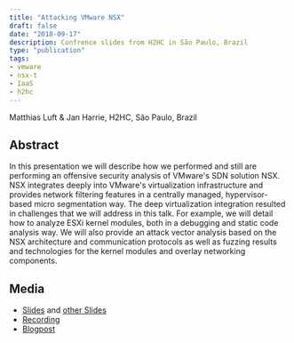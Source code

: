 ```yaml
---
title: "Attacking VMware NSX"
draft: false
date: "2018-09-17"
description: Confrence slides from H2HC in São Paulo, Brazil
type: "publication"
tags:
- vmware
- nsx-t
- IaaS
- h2hc
---
```


Matthias Luft & Jan Harrie, H2HC, São Paulo, Brazil
<!--more-->

## Abstract

In this presentation we will describe how we performed and still are performing an offensive security analysis of VMware's SDN solution NSX. NSX integrates deeply into VMware's virtualization infrastructure and provides network filtering features in a centrally managed, hypervisor-based micro segmentation way. The deep virtualization integration resulted in challenges that we will address in this talk. For example, we will detail how to analyze ESXi kernel modules, both in a debugging and static code analysis way. We will also provide an attack vector analysis based on the NSX architecture and communication protocols as well as fuzzing results and technologies for the kernel modules and overlay networking components.


## Media

- [Slides](../H2HC_HarrieLuft_AttackingVMwareNSX-1.pdf) and [other Slides](https://github.com/h2hconference/2018)
- [Recording](https://www.youtube.com/watch?v=tw0CRqBs8NY&t=10s)
- [Blogpost](https://insinuator.net/2018/11/h2hc2018/)

